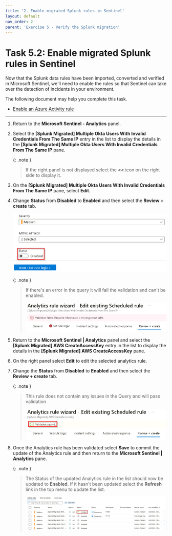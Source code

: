 ```yaml
---
title: '2. Enable migrated Splunk rules in Sentinel'
layout: default
nav_order: 2
parent: 'Exercise 5 - Verify the Splunk migration'
---
```


# Task 5.2: Enable migrated Splunk rules in Sentinel

Now that the Splunk data rules have been imported, converted and verified in Microsoft Sentinel, we'll need to enable the rules so that Sentinel can take over the detection of incidents in your environment.

The following document may help you complete this task.  

- [Enable an Azure Activity rule](https://github.com/Azure/Azure-Sentinel/blob/master/Solutions/Training/Azure-Sentinel-Training-Lab/Modules/Module-3-Analytics-Rules.md)

---

1.  Return to the **Microsoft Sentinel - Analytics** panel.

1.  Select the **[Splunk Migrated] Multiple Okta Users With Invalid Credentials From The Same IP** entry in the list to display the details in the **[Splunk Migrated] Multiple Okta Users With Invalid Credentials From The Same IP** pane.

    {: .note }
    > If the right panel is not displayed select the **<<** icon on the right side to display it.

1.  On the **[Splunk Migrated] Multiple Okta Users With Invalid Credentials From The Same IP** pane, select **Edit**.

1.  Change **Status** from **Disabled** to **Enabled** and then select the **Review + create** tab.

    ![enable_disable_toggle.png](../media/enable_disable_toggle.png)

    {: .note }
    >If there's an error in the query it will fail the validation and can't be enabled.
    >
    >![enable_fail_validation.png](../media/enable_fail_validation.png)

1.  Return to the **Microsoft Sentinel | Analytics** panel and select the **[Splunk Migrated] AWS CreateAccessKey** entry in the list to display the details in the **[Splunk Migrated] AWS CreateAccessKey** pane.

1.  On the right panel select **Edit** to edit the selected analytics rule.

1.  Change the **Status** from **Disabled** to **Enabled** and then select the **Review + create** tab.

    {: .note }
    >This rule does not contain any issues in the Query and will pass validation
    >
    >![enable_pass_validation.png](../media/enable_pass_validation.png)

1.  Once the Analytics rule has been validated select **Save** to commit the update of the Analytics rule and then return to the **Microsoft Sentinel | Analytics** pane.

    {: .note }
    >The Status of the updated Analytics rule in the list should now be updated to **Enabled**. If it hasn't been updated select the **Refresh** link in the top menu to update the list.
    >
    >![list_entry_enabled.png](../media/list_entry_enabled.png)
